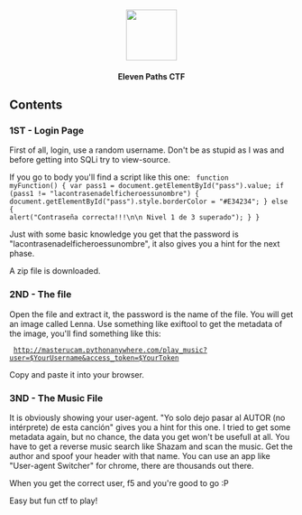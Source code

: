 <h1 align="center">
  <img height="90" src="https://www.cyberark.com/wp-content/uploads/2017/07/11Paths_primary_01_positive_Telefonica_endorsement_RGB.png">
</h1>
  <h4 align="center">Eleven Paths CTF</h4>

<h2> Contents </h2>

<h3> 1ST - Login Page </h3>
First of all, login, use a random username.
Don't be as stupid as I was and before getting into SQLi try to view-source.

If you go to body you'll find a script like this one:
<code>
                    function myFunction() {
                        var pass1 = document.getElementById("pass").value;
                        if (pass1 != "lacontrasenadelficheroessunombre") {
                            document.getElementById("pass").style.borderColor = "#E34234";
                        }
                        else {
                            alert("Contraseña correcta!!!\n\n Nivel 1 de 3 superado");
                        }
                    }
                </code>
           
Just with some basic knowledge you get that the password is "lacontrasenadelficheroessunombre", it also gives you a hint for the next phase.

A zip file is downloaded.

<h3> 2ND - The file </h3>

Open the file and extract it, the password is the name of the file.
You will get an image called Lenna.
Use something like exiftool to get the metadata of the image, you'll find something like this:

<code> http://masterucam.pythonanywhere.com/play_music?user=$YourUsername&access_token=$YourToken </code>

Copy and paste it into your browser.

<h3> 3ND - The Music File </h3>

It is obviously showing your user-agent.
"Yo solo dejo pasar al AUTOR (no intérprete) de esta canción" gives you a hint for this one. 
I tried to get some metadata again, but no chance, the data you get won't be usefull at all. You have to get a reverse music search like Shazam and scan the music.
Get the author and spoof your header with that name.
You can use an app like "User-agent Switcher" for chrome, there are thousands out there.

When you get the correct user, f5 and you're good to go :P

Easy but fun ctf to play!
